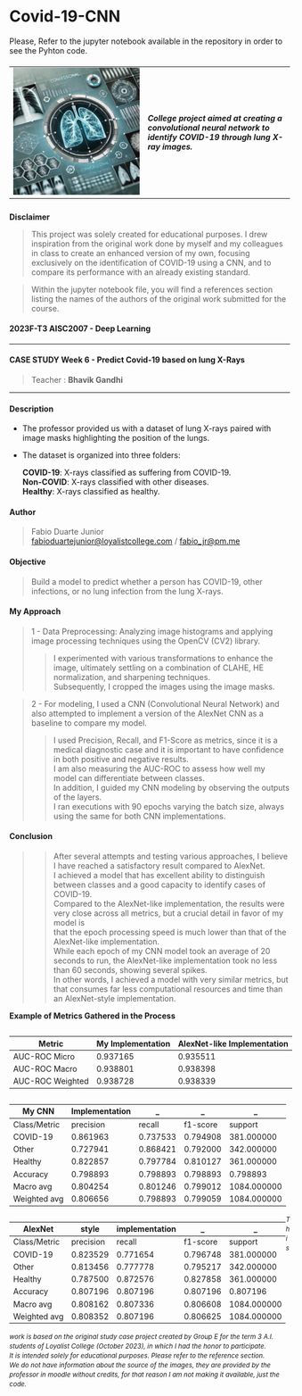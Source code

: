 # Covid-19-CNN


Please, Refer to the jupyter notebook available in the repository in order to see the Pyhton code.



##### <table style="border-collapse: collapse; border: 0;"><tr> <td style="border: 0;">![Markdown Logo](x-ray_CNN.webp) </td> <td style="border: 0;"> College project aimed at creating a convolutional neural network to identify COVID-19 through lung X-ray images. </td> </tr> </table>


**Disclaimer**

> This project was solely created for educational purposes. I drew inspiration from the original work done by myself and my colleagues in class to create an enhanced version of my own, focusing exclusively on the identification of COVID-19 using a CNN, and to compare its performance with an already existing standard.

> Within the jupyter notebook file, you will find a references section listing the names of the authors of the original work submitted for the course.

#### 2023F-T3 AISC2007 - Deep Learning

---

#### CASE STUDY Week 6 - Predict Covid-19 based on lung X-Rays

> Teacher : **Bhavik Gandhi**
---

#### Description
- The professor provided us with a dataset of lung X-rays paired with image masks highlighting the position of the lungs.
- The dataset is organized into three folders:

    **COVID-19**: X-rays classified as suffering from COVID-19.<br>
    **Non-COVID**: X-rays classified with other diseases.<br>
    **Healthy**: X-rays classified as healthy.<br>


#### Author
> Fabio Duarte Junior <br> fabioduartejunior@loyalistcollege.com / fabio_jr@pm.me


#### Objective
> Build a model to predict whether a person has COVID-19, other infections, or no lung infection from the lung X-rays.

#### My Approach
> 1 - Data Preprocessing: Analyzing image histograms and applying image processing techniques using the OpenCV (CV2) library.
>> I experimented with various transformations to enhance the image, ultimately settling on a combination of CLAHE, HE normalization, and sharpening techniques.<br>
>> Subsequently, I cropped the images using the image masks.

> 2 - For modeling, I used a CNN (Convolutional Neural Network) and also attempted to implement a version of the AlexNet CNN as a baseline to compare my model.
>> I used Precision, Recall, and F1-Score as metrics, since it is a medical diagnostic case and it is important to have confidence in both positive and negative results.<br>
>> I am also measuring the AUC-ROC to assess how well my model can differentiate between classes.<br>
>> In addition, I guided my CNN modeling by observing the outputs of the layers.<br>
>> I ran executions with 90 epochs varying the batch size, always using the same for both CNN implementations.

#### Conclusion
>> After several attempts and testing various approaches, I believe I have reached a satisfactory result compared to AlexNet.<br>
>> I achieved a model that has excellent ability to distinguish between classes and a good capacity to identify cases of COVID-19.<br>
>> Compared to the AlexNet-like implementation, the results were very close across all metrics, but a crucial detail in favor of my model is<br>
>> that the epoch processing speed is much lower than that of the AlexNet-like implementation.<br>
>> While each epoch of my CNN model took an average of 20 seconds to run, the AlexNet-like implementation took no less than 60 seconds, showing several spikes.<br>
>> In other words, I achieved a model with very similar metrics, but that consumes far less computational resources and time than an AlexNet-style implementation.

**Example of Metrics Gathered in the Process**

<span style="white-space: nowrap;display: inline;">
<span style="float:left;"> 
    
| Metric           | My Implementation | AlexNet-like Implementation |
|------------------|-------------------|-----------------------------|
| AUC-ROC Micro    | 0.937165          | 0.935511                    |
| AUC-ROC Macro    | 0.938801          | 0.938398                    |
| AUC-ROC Weighted | 0.938728          | 0.938339                    |
    
</span>
    
<span style="float:left;"> 

My CNN| Implementation| _| _ | _
---|---|---|---|---
Class/Metric| precision| recall| f1-score | support
COVID-19|0.861963|0.737533|0.794908|381.000000
Other|0.727941|0.868421|0.792000|342.000000
Healthy|0.822857|0.797784|0.810127|361.000000
Accuracy|0.798893|0.798893|0.798893|0.798893
Macro avg|0.804254|0.801246|0.799012|1084.000000
Weighted avg|0.806656|0.798893|0.799059|1084.000000
</span>
<span style="float:left;display: inline;"> 
  

AlexNet| style|implementation|_ |_    
---|---|---|---|---    
Class/Metric| precision|recall|f1-score|support
COVID-19|0.823529|0.771654|0.796748|381.000000
Other|0.813456|0.777778|0.795217|342.000000
Healthy|0.787500|0.872576|0.827858|361.000000
Accuracy|0.807196|0.807196|0.807196|0.807196
Macro avg|0.808162|0.807336|0.806608|1084.000000
Weighted avg|0.808352|0.807196|0.806625|1084.000000

</span>
</span>



<br>
<h6><small>This work is based on the original study case project created by Group E for the term 3 A.I. students of Loyalist College (October 2023), in which I had the honor to participate.<br>
It is intended solely for educational purposes.
Please refer to the reference section.<br>
We do not have information about the source of the images, they are provided by the professor in moodle without credits, for that reason I am not making it available, just the code.</small></h6>
